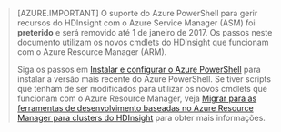 > [AZURE.IMPORTANT] O suporte do Azure PowerShell para gerir recursos do HDInsight com o Azure Service Manager (ASM) foi __preterido__ e será removido até 1 de janeiro de 2017. Os passos neste documento utilizam os novos cmdlets do HDInsight que funcionam com o Azure Resource Manager (ARM).
>
> Siga os passos em [Instalar e configurar o Azure PowerShell](../articles/powershell-install-configure.md) para instalar a versão mais recente do Azure PowerShell. Se tiver scripts que tenham de ser modificados para utilizar os novos cmdlets que funcionam com o Azure Resource Manager, veja [Migrar para as ferramentas de desenvolvimento baseadas no Azure Resource Manager para clusters do HDInsight](../articles/hdinsight/hdinsight-hadoop-development-using-azure-resource-manager.md) para obter mais informações.



<!--HONumber=sep16_HO1-->


